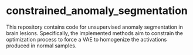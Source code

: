 # constrained_anomaly_segmentation
 This repository contains code for unsupervised anomaly segmentation in brain lesions. Specifically, the implemented methods aim to constrain the optimization process to force a VAE to homogenize the activations produced in normal samples.
